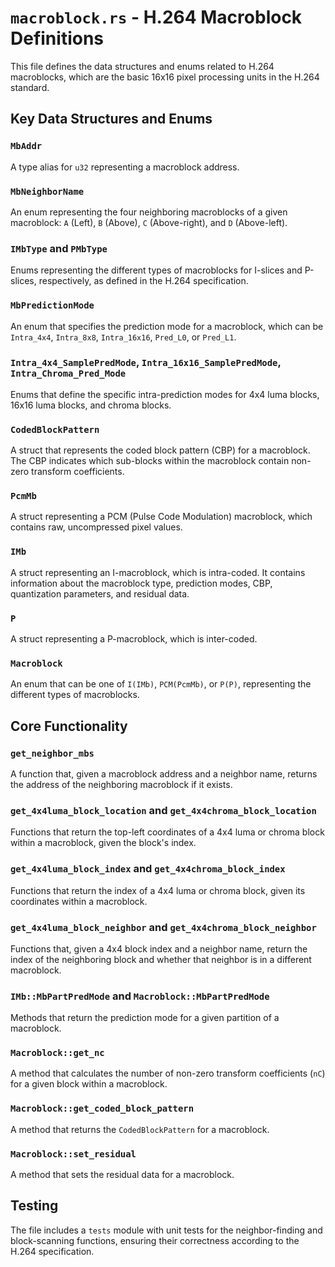 # `macroblock.rs` - H.264 Macroblock Definitions

This file defines the data structures and enums related to H.264 macroblocks, which are the basic 16x16 pixel processing units in the H.264 standard.

## Key Data Structures and Enums

### `MbAddr`

A type alias for `u32` representing a macroblock address.

### `MbNeighborName`

An enum representing the four neighboring macroblocks of a given macroblock: `A` (Left), `B` (Above), `C` (Above-right), and `D` (Above-left).

### `IMbType` and `PMbType`

Enums representing the different types of macroblocks for I-slices and P-slices, respectively, as defined in the H.264 specification.

### `MbPredictionMode`

An enum that specifies the prediction mode for a macroblock, which can be `Intra_4x4`, `Intra_8x8`, `Intra_16x16`, `Pred_L0`, or `Pred_L1`.

### `Intra_4x4_SamplePredMode`, `Intra_16x16_SamplePredMode`, `Intra_Chroma_Pred_Mode`

Enums that define the specific intra-prediction modes for 4x4 luma blocks, 16x16 luma blocks, and chroma blocks.

### `CodedBlockPattern`

A struct that represents the coded block pattern (CBP) for a macroblock. The CBP indicates which sub-blocks within the macroblock contain non-zero transform coefficients.

### `PcmMb`

A struct representing a PCM (Pulse Code Modulation) macroblock, which contains raw, uncompressed pixel values.

### `IMb`

A struct representing an I-macroblock, which is intra-coded. It contains information about the macroblock type, prediction modes, CBP, quantization parameters, and residual data.

### `P`

A struct representing a P-macroblock, which is inter-coded.

### `Macroblock`

An enum that can be one of `I(IMb)`, `PCM(PcmMb)`, or `P(P)`, representing the different types of macroblocks.

## Core Functionality

### `get_neighbor_mbs`

A function that, given a macroblock address and a neighbor name, returns the address of the neighboring macroblock if it exists.

### `get_4x4luma_block_location` and `get_4x4chroma_block_location`

Functions that return the top-left coordinates of a 4x4 luma or chroma block within a macroblock, given the block's index.

### `get_4x4luma_block_index` and `get_4x4chroma_block_index`

Functions that return the index of a 4x4 luma or chroma block, given its coordinates within a macroblock.

### `get_4x4luma_block_neighbor` and `get_4x4chroma_block_neighbor`

Functions that, given a 4x4 block index and a neighbor name, return the index of the neighboring block and whether that neighbor is in a different macroblock.

### `IMb::MbPartPredMode` and `Macroblock::MbPartPredMode`

Methods that return the prediction mode for a given partition of a macroblock.

### `Macroblock::get_nc`

A method that calculates the number of non-zero transform coefficients (`nC`) for a given block within a macroblock.

### `Macroblock::get_coded_block_pattern`

A method that returns the `CodedBlockPattern` for a macroblock.

### `Macroblock::set_residual`

A method that sets the residual data for a macroblock.

## Testing

The file includes a `tests` module with unit tests for the neighbor-finding and block-scanning functions, ensuring their correctness according to the H.264 specification.
